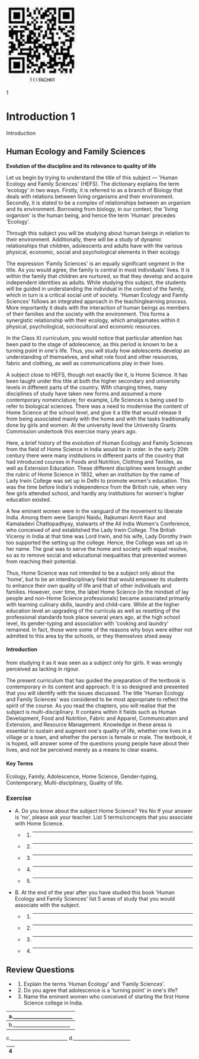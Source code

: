 ![](_page_0_Picture_0.jpeg)

1

# Introduction **1**

Introduction

## **Human Ecology and Family Sciences**

**Evolution of the discipline and its relevance to quality of life**

Let us begin by trying to understand the title of this subject — 'Human Ecology and Family Sciences' (HEFS). The dictionary explains the term 'ecology' in two ways. Firstly, it is referred to as a branch of Biology that deals with relations between living organisms and their environment. Secondly, it is stated to be a complex of relationships between an organism and its environment. Borrowing from biology, in our context, the 'living organism' is the human being, and hence the term 'Human' precedes 'Ecology'.

Through this subject you will be studying about human beings in relation to their environment. Additionally, there will be a study of dynamic relationships that children, adolescents and adults have with the various physical, economic, social and psychological elements in their ecology.

The expression 'Family Sciences' is an equally significant segment in the title. As you would agree, the family is central in most individuals' lives. It is within the family that children are nurtured, so that they develop and acquire independent identities as adults. While studying this subject, the students will be guided in understanding the individual in the context of the family, which in turn is a critical social unit of society. 'Human Ecology and Family Sciences' follows an integrated approach in the teachinglearning process. More importantly it deals with the interaction of human beings as members of their families and the society with the environment. This forms a synergistic relationship with their ecology, which amalgamates within it physical, psychological, sociocultural and economic resources.

In the Class XI curriculum, you would notice that particular attention has been paid to the stage of adolescence, as this period is known to be a turning point in one's life. Thus, you will study how adolescents develop an understanding of themselves, and what role food and other resources, fabric and clothing, as well as communications play in their lives.

A subject close to HEFS, though not exactly like it, is Home Science. It has been taught under this title at both the higher secondary and university levels in different parts of the country. With changing times, many disciplines of study have taken new forms and assumed a more contemporary nomenclature; for example, Life Sciences is being used to refer to biological sciences. There was a need to modernise the content of Home Science at the school level, and give it a title that would release it from being associated mainly with the home and with the tasks traditionally done by girls and women. At the university level the University Grants Commission undertook this exercise many years ago.

Here, a brief history of the evolution of Human Ecology and Family Sciences from the field of Home Science in India would be in order. In the early 20th century there were many institutions in different parts of the country that had introduced courses in Foods and Nutrition, Clothing and Textiles, as well as Extension Education. These different disciplines were brought under the rubric of Home Science in 1932, when an institution by the name of Lady Irwin College was set up in Delhi to promote women's education. This was the time before India's independence from the British rule, when very few girls attended school, and hardly any institutions for women's higher education existed.

A few eminent women were in the vanguard of the movement to liberate India. Among them were Sarojini Naidu, Rajkumari Amrit Kaur and Kamaladevi Chattopadhyay, stalwarts of the All India Women's Conference, who conceived of and established the Lady Irwin College. The British Viceroy in India at that time was Lord Irwin, and his wife, Lady Dorothy Irwin too supported the setting up the college. Hence, the College was set up in her name. The goal was to serve the home and society with equal resolve, so as to remove social and educational inequalities that prevented women from reaching their potential.

Thus, Home Science was not intended to be a subject only about the 'home', but to be an interdisciplinary field that would empower its students to enhance their own quality of life and that of other individuals and families. However, over time, the label Home Science (in the mindset of lay people and non-Home Science professionals) became associated primarily with learning culinary skills, laundry and child-care. While at the higher education level an upgrading of the curricula as well as resetting of the professional standards took place several years ago, at the high school level, its gender-typing and association with 'cooking and laundry' remained. In fact, those were some of the reasons why boys were either not admitted to this area by the schools, or they themselves shied away

#### Introduction

from studying it as it was seen as a subject only for girls. It was wrongly perceived as lacking in rigour.

The present curriculum that has guided the preparation of the textbook is contemporary in its content and approach. It is so designed and presented that you will identify with the issues discussed. The title 'Human Ecology and Family Sciences' was considered to be most appropriate to reflect the spirit of the course. As you read the chapters, you will realise that the subject is multi-disciplinary. It contains within it fields such as Human Development, Food and Nutrition, Fabric and Apparel, Communication and Extension, and Resource Management. Knowledge in these areas is essential to sustain and augment one's quality of life, whether one lives in a village or a town, and whether the person is female or male. The textbook, it is hoped, will answer some of the questions young people have about their lives, and not be perceived merely as a means to clear exams.

#### **Key Terms**

Ecology, Family, Adolescence, Home Science, Gender-typing, Contemporary, Multi-disciplinary, Quality of life.

### Exercise

- A. Do you know about the subject Home Science? Yes No If your answer is 'no', please ask your teacher. List 5 terms/concepts that you associate with Home Science.
	- 1. ______________________
	- 2. ______________________
	- 3. ______________________
	- 4. ______________________
	- 5. ______________________
- B. At the end of the year after you have studied this book 'Human Ecology and Family Sciences' list 5 areas of study that you would associate with the subject.
	- 1. ________________________
	- 2. ________________________
	- 3. ________________________
	- 4. ________________________

## Review Questions

- 1. Explain the terms 'Human Ecology' and 'Family Sciences'.
- 2. Do you agree that adolescence is a 'turning point' in one's life?
- 3. Name the eminent women who conceived of starting the first Home Science college in India.

| a.________________________ |
| --- |
| b.________________________ |

c.________________________ d.________________________

| 4 |
| --- |

